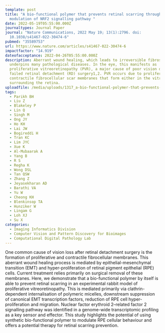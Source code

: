 ```yaml
---
template: post
title: "A bio-functional polymer that prevents retinal scarring through
  modulation of NRF2 signalling pathway "
date: 2022-05-19T05:55:00.000Z
journaltypes: Journal Paper
journal: "Nature Communications, 2022 May 19; 13(1):2796. doi:
  10.1038/s41467-022-30474-6"
pubmed: "35589753"
url: https://www.nature.com/articles/s41467-022-30474-6
impactfactor: "14.919"
dateofacceptance: 2022-04-26T05:55:00.000Z
description: Aberrant wound healing, which leads to irreversible fibrosis,
  underpins many pathological diseases. In the eye, this manifests as
  proliferative vitreoretinopathy (PVR), a major cause of poor vision due to
  failed retinal detachment (RD) surgery1,2. PVR occurs due to proliferative and
  contractile fibrocellular scar membranes that form either in the vitreous or
  surrounding the retina.
uploadfile: /media/uploads/1317_a-bio-functional-polymer-that-prevents-retinal.pdf
tags:
  - Parikh BH
  - Liu Z
  - Blakeley P
  - Lin Q
  - Singh M
  - Ong JY
  - Ho KH
  - Lai JW
  - Bogireddi H
  - Tran KC
  - Lim JYC
  - Xue K
  - Al-Mubaarak A
  - Yang B
  - R S
  - Regha K
  - Wong DSL
  - Tan QSW
  - Zhang Z
  - Jeyasekharan AD
  - Barathi VA
  - Yu W
  - Cheong KH
  - Blenkinsop TA
  - Hunziker W
  - Lingam G
  - Loh XJ
  - Su X
categories:
  - Imaging Informatics Division
  - Computer Vision and Pattern Discovery for Bioimages
  - Computational Digital Pathology Lab
---
```

<!--StartFragment-->

One common cause of vision loss after retinal detachment surgery is the formation of proliferative and contractile fibrocellular membranes. This aberrant wound healing process is mediated by epithelial-mesenchymal transition (EMT) and hyper-proliferation of retinal pigment epithelial (RPE) cells. Current treatment relies primarily on surgical removal of these membranes. Here, we demonstrate that a bio-functional polymer by itself is able to prevent retinal scarring in an experimental rabbit model of proliferative vitreoretinopathy. This is mediated primarily via clathrin-dependent internalisation of polymeric micelles, downstream suppression of canonical EMT transcription factors, reduction of RPE cell hyper-proliferation and migration. Nuclear factor erythroid 2–related factor 2 signalling pathway was identified in a genome-wide transcriptomic profiling as a key sensor and effector. This study highlights the potential of using synthetic bio-functional polymer to modulate RPE cellular behaviour and offers a potential therapy for retinal scarring prevention.

<!--EndFragment-->